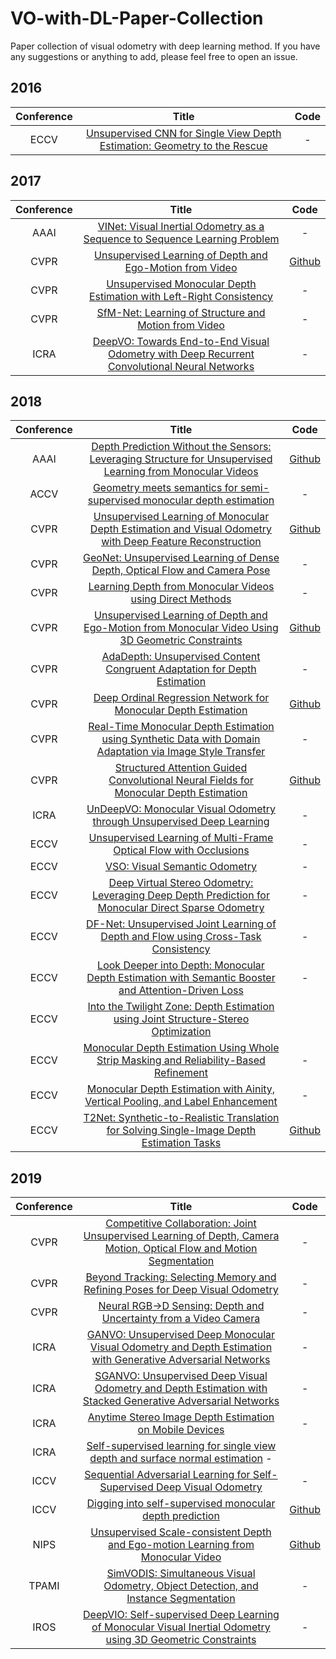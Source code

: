 <!--
 * @Author: Yao Lu
 * @Date: 2019-12-23 17:01:24
 * @Description: Paper collection of visual odometry with deep learning method.
 -->
# VO-with-DL-Paper-Collection

Paper collection of visual odometry with deep learning method. If you have any suggestions or anything to add, please feel free to open an issue.

## 2016
|Conference| Title | Code |
|:-:|:-:|:-:|
| ECCV | [Unsupervised CNN for Single View Depth Estimation: Geometry to the Rescue](https://arxiv.org/pdf/1603.04992.pdf) | - |

## 2017
|Conference| Title | Code |
|:-:|:-:|:-:|
| AAAI | [VINet: Visual Inertial Odometry as a Sequence to Sequence Learning Problem](https://arxiv.org/pdf/1701.08376.pdf.pdf) | - |
| CVPR | [Unsupervised Learning of Depth and Ego-Motion from Video](https://arxiv.org/pdf/1704.07813.pdf) | [Github](https://github.com/tinghuiz/SfMLearner) |
| CVPR | [Unsupervised Monocular Depth Estimation with Left-Right Consistency](https://arxiv.org/pdf/1609.03677.pdf) | - |
| CVPR | [SfM-Net: Learning of Structure and Motion from Video](https://arxiv.org/pdf/1704.07804.pdf) | - |
| ICRA | [DeepVO: Towards End-to-End Visual Odometry with Deep Recurrent Convolutional Neural Networks](https://arxiv.org/pdf/1709.08429.pdf) | - |

## 2018
|Conference| Title | Code |
|:-:|:-:|:-:|
| AAAI | [Depth Prediction Without the Sensors: Leveraging Structure for Unsupervised Learning from Monocular Videos](https://arxiv.org/pdf/1811.06152.pdf) | [Github](https://github.com/tensorflow/models/tree/master/research/struct2depth)
| ACCV | [Geometry meets semantics for semi-supervised monocular depth estimation](https://arxiv.org/pdf/1810.04093.pdf)| - |
| CVPR | [Unsupervised Learning of Monocular Depth Estimation and Visual Odometry with Deep Feature Reconstruction](https://arxiv.org/pdf/1803.03893.pdf) | [Github](https://github.com/Huangying-Zhan/Depth-VO-Feat) |
| CVPR | [GeoNet: Unsupervised Learning of Dense Depth, Optical Flow and Camera Pose](https://arxiv.org/pdf/1803.02276.pdf) | - |
| CVPR | [Learning Depth from Monocular Videos using Direct Methods](https://arxiv.org/pdf/1712.00175.pdf)|  - |
| CVPR| [Unsupervised Learning of Depth and Ego-Motion from Monocular Video Using 3D Geometric Constraints](https://arxiv.org/pdf/1802.05522.pdf) | [Github](https://github.com/tensorflow/models/tree/master/research/vid2depth) |
| CVPR | [AdaDepth: Unsupervised Content Congruent Adaptation for Depth Estimation](https://arxiv.org/pdf/1803.01599.pdf) | - |
| CVPR | [Deep Ordinal Regression Network for Monocular Depth Estimation](https://arxiv.org/pdf/1806.02446.pdf) | [Github](https://github.com/hufu6371/DORN) |
| CVPR | [Real-Time Monocular Depth Estimation using Synthetic Data with Domain Adaptation via Image Style Transfer](http://breckon.eu/toby/publications/papers/abarghouei18monocular.pdf) | - |
| CVPR | [Structured Attention Guided Convolutional Neural Fields for Monocular Depth Estimation](http://openaccess.thecvf.com/content_cvpr_2018/papers/Xu_Structured_Attention_Guided_CVPR_2018_paper.pdf) | [Github](https://github.com/danxuhk/StructuredAttentionDepthEstimation) |
| ICRA | [UnDeepVO: Monocular Visual Odometry through Unsupervised Deep Learning](https://arxiv.org/pdf/1709.06841.pdf) | - |
| ECCV | [Unsupervised Learning of Multi-Frame Optical Flow with Occlusions](http://www.cvlibs.net/publications/Janai2018ECCV.pdf) | - |
| ECCV | [VSO: Visual Semantic Odometry](https://demuc.de/papers/lianos2018vso.pdf) | - |
| ECCV | [Deep Virtual Stereo Odometry: Leveraging Deep Depth Prediction for Monocular Direct Sparse Odometry](https://arxiv.org/pdf/1807.02570.pdf) | - |
| ECCV | [DF-Net: Unsupervised Joint Learning of Depth and Flow using Cross-Task Consistency](https://arxiv.org/pdf/1809.01649.pdf) | - |
| ECCV | [Look Deeper into Depth: Monocular Depth Estimation with Semantic Booster and Attention-Driven Loss](http://www.cs.cityu.edu.hk/~rynson/papers/eccv18b.pdf) | - |
| ECCV | [Into the Twilight Zone: Depth Estimation using Joint Structure-Stereo Optimization](http://openaccess.thecvf.com/content_ECCV_2018/papers/Aashish_Sharma_Into_the_Twilight_ECCV_2018_paper.pdf) |
| ECCV | [Monocular Depth Estimation Using Whole Strip Masking and Reliability-Based Refinement](http://openaccess.thecvf.com/content_ECCV_2018/papers/Minhyeok_Heo_Monocular_Depth_Estimation_ECCV_2018_paper.pdf) | - |
| ECCV | [ Monocular Depth Estimation with Ainity, Vertical Pooling, and Label Enhancement](http://openaccess.thecvf.com/content_ECCV_2018/papers/YuKang_Gan_Monocular_Depth_Estimation_ECCV_2018_paper.pdf) | - |
| ECCV | [T2Net: Synthetic-to-Realistic Translation for Solving Single-Image Depth Estimation Tasks](https://arxiv.org/pdf/1808.01454.pdf) | [Github](https://github.com/lyndonzheng/Synthetic2Realistic) |


## 2019
|Conference| Title | Code |
|:-:|:-:|:-:|
| CVPR | [Competitive Collaboration: Joint Unsupervised Learning of Depth, Camera Motion, Optical Flow and Motion Segmentation](https://arxiv.org/pdf/1805.09806.pdf) | - |
| CVPR | [Beyond Tracking: Selecting Memory and Refining Poses for Deep Visual Odometry](https://arxiv.org/pdf/1904.01892.pdf) | - |
| CVPR | [Neural RGB→D Sensing: Depth and Uncertainty from a Video Camera](https://arxiv.org/pdf/1901.02571.pdf) | - |
| ICRA | [GANVO: Unsupervised Deep Monocular Visual Odometry and Depth Estimation with Generative Adversarial Networks](https://arxiv.org/pdf/1809.05786.pdf) | - |
| ICRA | [SGANVO: Unsupervised Deep Visual Odometry and Depth Estimation with Stacked Generative Adversarial Networks](https://arxiv.org/pdf/1906.08889.pdf) | - |
| ICRA | [Anytime Stereo Image Depth Estimation on Mobile Devices](https://arxiv.org/pdf/1810.11408.pdf) | - |
| ICRA | [Self-supervised learning for single view depth and surface normal estimation](https://arxiv.org/pdf/1903.00112.pdf) - |
| ICCV | [Sequential Adversarial Learning for Self-Supervised Deep Visual Odometry](https://arxiv.org/pdf/1908.08704.pdf) | - |
| ICCV | [Digging into self-supervised monocular depth prediction](https://arxiv.org/pdf/1806.01260.pdf) | [Github](https://github.com/nianticlabs/monodepth2) | 
| NIPS | [Unsupervised Scale-consistent Depth and Ego-motion Learning from Monocular Video](https://arxiv.org/pdf/1908.10553.pdf) | [Github](https://github.com/JiawangBian/SC-SfMLearner-Release) |
| TPAMI | [SimVODIS: Simultaneous Visual Odometry, Object Detection, and Instance Segmentation](https://arxiv.org/pdf/1911.05939.pdf) | - |
| IROS | [DeepVIO: Self-supervised Deep Learning of Monocular Visual Inertial Odometry using 3D Geometric Constraints](https://arxiv.org/pdf/1906.11435.pdf) | - |
